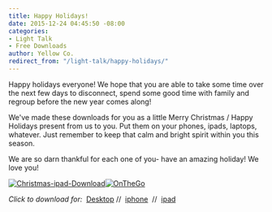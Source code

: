 ```yaml
---
title: Happy Holidays!
date: 2015-12-24 04:45:50 -08:00
categories:
- Light Talk
- Free Downloads
author: Yellow Co.
redirect_from: "/light-talk/happy-holidays/"
---
```


Happy holidays everyone! We hope that you are able to take some time over the next few days to disconnect, spend some good time with family and regroup before the new year comes along!

We've made these downloads for you as a little Merry Christmas / Happy Holidays present from us to you. Put them on your phones, ipads, laptops, whatever. Just remember to keep that calm and bright spirit within you this season.

We are so darn thankful for each one of you- have an amazing holiday! We love you!

[![Christmas-ipad-Download](https://yellow-blog-images.imgix.net/2015/12/Christmas-ipad-Download.jpg)](https://yellow-blog-images.imgix.net/2015/12/Christmas-ipad-Download.jpg)[![OnTheGo](https://yellow-blog-images.imgix.net/2015/12/OnTheGo.jpg)](https://yellow-blog-images.imgix.net/2015/12/OnTheGo.jpg)

_Click to download for:_  [Desktop](https://yellow-blog-images.imgix.net/2015/12/Christmas-Desktop-Download.jpg) //  [iphone](https://yellow-blog-images.imgix.net/2015/12/Christmas-iphone-Download.jpg)  //  [ipad](https://yellow-blog-images.imgix.net/2015/12/Christmas-ipad-Download.jpg)
